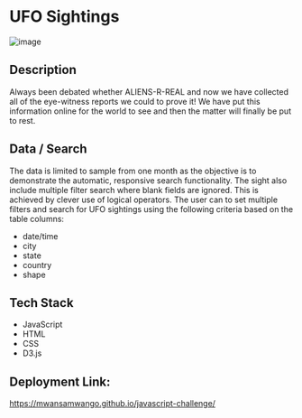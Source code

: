 # UFO Sightings

![image](https://user-images.githubusercontent.com/59949544/112949839-3cf33780-916c-11eb-90fc-b64d0814d463.png)

## Description
Always been debated whether ALIENS-R-REAL and now we have collected all of the eye-witness reports we could to prove it! We have put this information online for the world to see and then the matter will finally be put to rest.

## Data / Search
The data is limited to sample from one month as the objective is to demonstrate the automatic, responsive search functionality. The sight also include multiple filter search where blank fields are ignored. This is achieved by clever use of logical operators.
The user can to set multiple filters and search for UFO sightings using the following criteria based on the table columns:

- date/time
- city
- state
- country
- shape


## Tech Stack
- JavaScript
- HTML
- CSS
- D3.js 

## Deployment Link:
https://mwansamwango.github.io/javascript-challenge/
